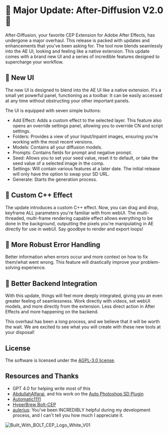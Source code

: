 # 🎉 Major Update: After-Diffusion V2.0 🎉

After-Diffusion, your favorite CEP Extension for Adobe After Effects, has undergone a major overhaul. This release is packed with updates and enhancements that you've been asking for. The tool now blends seamlessly into the AE UI, looking and feeling like a native extension. This update comes with a brand new UI and a series of incredible features designed to supercharge your workflow.

## 🎨 New UI
The new UI is designed to blend into the AE UI like a native extension. It's a small yet powerful panel, functioning as a toolbar. It can be easily accessed at any time without obstructing your other important panels.

The UI is equipped with seven simple buttons:

- Add Effect: Adds a custom effect to the selected layer. This feature also opens an override settings panel, allowing you to override CN and script settings.
- Folders: Provides a view of your Input/Inpaint images, ensuring you're working with the most recent versions.
- Models: Contains all your diffusion models.
- Prompts: Contains fields for prompt and negative prompt.
- Seed: Allows you to set your seed value, reset it to default, or take the seed value of a selected image in the comp.
- Settings: Will contain various features at a later date. The initial release will only have the option to swap your SD URL.
- Generate: Starts the generation process.

## 💪 Custom C++ Effect
The update introduces a custom C++ effect. Now, you can drag and drop, keyframe ALL parameters you're familiar with from webUI. The multi-threaded, multi-frame rendering capable effect allows everything to be done in the background, outputting the pixels you're manipulating in AE directly for use in webUI. Say goodbye to render and export loops!

## 🚦 More Robust Error Handling
Better information when errors occur and more context on how to fix them/what went wrong. This feature will drastically improve your problem-solving experience.

## 🔗 Better Backend Integration
With this update, things will feel more deeply integrated, giving you an even greater feeling of seamlessness. Work directly with videos, set webUI models, and more directly from the extension. Less direct action in After Effects and more happening on the backend.

This overhaul has been a long process, and we believe that it will be worth the wait. We are excited to see what you will create with these new tools at your disposal!

## License
The software is licensed under the [AGPL-3.0 license](https://github.com/Trentonom0r3/After-Diffusion/blob/main/LICENSE).

## Resources and Thanks
- GPT 4.0 for helping write most of this
- [AbdullahAlfaraj](https://github.com/AbdullahAlfaraj), and his work on the [Auto Photoshop SD Plugin](https://github.com/AbdullahAlfaraj/Auto-Photoshop-StableDiffusion-Plugin)
- [Automatic1111](https://github.com/AUTOMATIC1111/stable-diffusion-webui)
- [HyperBrew Bolt-CEP](https://github.com/hyperbrew/bolt-cep)
- [aulerius](https://github.com/aulerius): You've been INCREDIBLY helpful during my development process, and I can't tell you how much I appreciate it. 

![Built_With_BOLT_CEP_Logo_White_V01](https://github.com/Trentonom0r3/After-Diffusion/assets/130304830/53b7e99f-83d0-43e1-8082-59f7accde12b)

